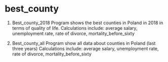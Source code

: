 # best_county

1) Best_county_2018
Program shows the best counties in Poland in 2018 in terms of quality of life.
Calculations include: average salary, unemployment rate, rate of divorce, mortality_before_sixty

2) Best_county_all
Program show all data about counties in Poland (last three years)
Calculations include: average salary, unemployment rate, rate of divorce, mortality_before_sixty
